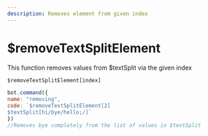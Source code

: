 ```yaml
---
description: Removes element from given index
---
```


# $removeTextSplitElement

This function removes values from $textSplit via the given index

```javascript
$removeTextSplitElement[index]
```

```javascript
bot.command({
name: "removing",
code: `$removeTextSplitElement[2]
$textSplit[hi/bye/hello;/]`
})
//Removes bye completely from the list of values in $textSplit
```
